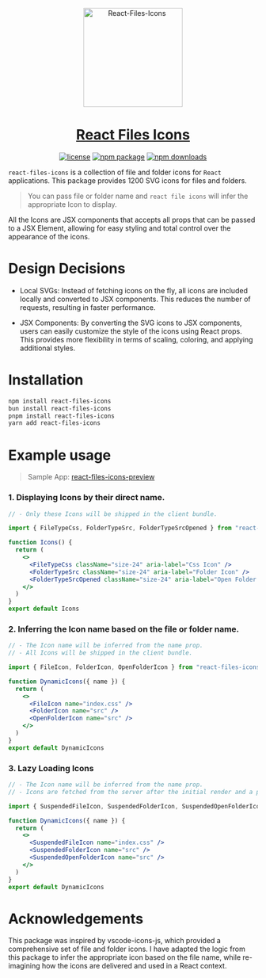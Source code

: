 <p align="center">
  <a href="https://github.com/MohamedTahaAmer/react-files-icons">
    <img src="https://utfs.io/f/b9b8de02-2d81-431a-8b09-199f3f24e224-8ndh56.svg" alt="React-Files-Icons" width="200">
  </a>
  <a href="https://github.com/MohamedTahaAmer/react-files-icons">
  <h1 align="center">React Files Icons</h1>
  </a>
</p>

<p align="center">
  <a href="https://github.com/MohamedTahaAmer/react-files-icons/blob/main/LICENSE"><img src="https://img.shields.io/npm/l/react-files-icons" alt="license"></a>
  <a href="https://www.npmjs.com/package/react-files-icons"><img src="https://img.shields.io/npm/v/react-files-icons" alt="npm package"></a>
  <a href="https://www.npmjs.com/package/react-files-icons"><img src="https://img.shields.io/npm/dw/react-files-icons" alt="npm downloads"></a>
</p>

`react-files-icons` is a collection of file and folder icons for `React` applications. This package provides 1200 SVG icons for files and folders.

> You can pass file or folder name and `react file icons` will infer the appropriate Icon to display.

All the Icons are JSX components that accepts all props that can be passed to a JSX Element, allowing for easy styling and total control over the appearance of the icons.

# Design Decisions

- Local SVGs: Instead of fetching icons on the fly, all icons are included locally and converted to JSX components. This reduces the number of requests, resulting in faster performance.

- JSX Components: By converting the SVG icons to JSX components, users can easily customize the style of the icons using React props. This provides more flexibility in terms of scaling, coloring, and applying additional styles.

# Installation

```bash
npm install react-files-icons
bun install react-files-icons
pnpm install react-files-icons
yarn add react-files-icons
```

# Example usage

> Sample App: [react-files-icons-preview](https://react-files-icons-preview.vercel.app/)

### 1. Displaying Icons by their direct name.

```jsx
// - Only these Icons will be shipped in the client bundle.

import { FileTypeCss, FolderTypeSrc, FolderTypeSrcOpened } from "react-files-icons/icons"

function Icons() {
  return (
    <>
      <FileTypeCss className="size-24" aria-label="Css Icon" />
      <FolderTypeSrc className="size-24" aria-label="Folder Icon" />
      <FolderTypeSrcOpened className="size-24" aria-label="Open Folder Icon" />
    </>
  )
}
export default Icons
```

### 2. Inferring the Icon name based on the file or folder name.

```jsx
// - The Icon name will be inferred from the name prop.
// - All Icons will be shipped in the client bundle.

import { FileIcon, FolderIcon, OpenFolderIcon } from "react-files-icons"

function DynamicIcons({ name }) {
  return (
    <>
      <FileIcon name="index.css" />
      <FolderIcon name="src" />
      <OpenFolderIcon name="src" />
    </>
  )
}
export default DynamicIcons
```

### 3. Lazy Loading Icons

```jsx
// - The Icon name will be inferred from the name prop.
// - Icons are fetched from the server after the initial render and a placeholder will be displayed meanwhile.

import { SuspendedFileIcon, SuspendedFolderIcon, SuspendedOpenFolderIcon } from "react-files-icons/suspended"

function DynamicIcons({ name }) {
  return (
    <>
      <SuspendedFileIcon name="index.css" />
      <SuspendedFolderIcon name="src" />
      <SuspendedOpenFolderIcon name="src" />
    </>
  )
}
export default DynamicIcons
```

# Acknowledgements

This package was inspired by vscode-icons-js, which provided a comprehensive set of file and folder icons. I have adapted the logic from this package to infer the appropriate icon based on the file name, while re-imagining how the icons are delivered and used in a React context.
